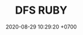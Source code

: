 ---
layout: liga-indigo-team
permalink: /team/:title.html
categories: LI LI1  LI4 LI5 LI6 LI8 LI9  SAP1 DMD4 TSR5 SSI6 IL8 TAE9 team
liga: LIGA INDIGO
maincover: /assets/logos/DFS.png
puntosLJMAYO24: 
date: 2020-08-29 10:29:20 +0700
title: DFS RUBY
route: /liga-indigo
tag: johto042024
color: black
puntosLJ202404: 12
grupo: sur
background: '#F16C38'
cover: DFSRU
team: DFS RUBY
ID: DFS RUBY
puntos: 7
pj: 4


team1: partido4
team2: RUBY2
team3: RUBY3
team4: partido5
team5: partido5
team6: partido4
team7: RUBY7
team8: partido5
team9: partido5


#PARTIDO 1
j1: RONDA 1
maincover1: /assets/logos/DFS.png
p1: RUBY
r1: 2
pp1: SAP
rr1: 1
bg1: ofire
pt1: 0
pj1: 0


#PARTIDO 4
maincover4: /assets/logos/DFS.png
j4: RONDA 4
p4: RUBY
r4: 1
rr4: 2
pp4: DMD
bg4: ofire 
pt4: 0
pj4: 0
#PARTIDO 5
maincover5: /assets/logos/TSR.png
j5: RONDA 5
p5: RUBY
pp5: TSR
bg5: fire 
r5: 0
rr5: 0
pt5: 0
pj5: 0
#PARTIDO 6
j6: RONDA 6
maincover6: /assets/logos/SSI.png
bg6: ofire 
p6: RUBY
r6: 0
pp6: SSI
rr6: 0 
pt6: 0
pj6: 0

#PARTIDO 8
maincover8: /assets/logos/ILEAGUE.png
j8: RONDA 8
p8: RUBY
r8: 0
pp8: IL
rr8: 0
bg8: ofire 
pt8: 0
pj8: 0
#PARTIDO 9
maincover9: /assets/logos/TAE.png
j9: RONDA 9
p9: RUBY
pp9: TAE
bg9: fire
r9: 0
rr9: 0 
pt9: 0
pj9: 0
dia: 31
hora: '21:10'
# pj: 11
# pt1: 0
# pt2: 0
# pt3: 0
# pt4: 0
# pt5: 0
# pt6: 0
# pt7: 0
# pt8: 0
# pt9: 0
# pt10: 0
# pt11: 0
# p1:  DFS RUBY
# r1: 0
# bg1: fire bg-danger
# rr1: 0
# pp1: DFS RUBY
# p2: DFS RUBY
# r2: 0
# rr2: 0
# bg2: fire bg-danger
# pp2: NO SMITE
# p3:  DFS RUBY
# r3: 0
# bg3: fire bg-warning
# rr3: 0
# pp3: JAS
# p4:  DFS RUBY
# r4: 0
# bg4: fire bg-danger
# rr4: 0
# pp4: DFS DMD
# p5:  DFS RUBY
# r5: 0
# bg5: fire bg-warning
# rr5: 0
# pp5: T. SATISFACTION
# p6:  DFS RUBY
# r6: 0
# bg6: fire bg-danger
# rr6: 0
# pp6: S.VANGUARD
# p7:  DFS RUBY
# r7: 0
# rr7: 0
# bg7: fire bg-danger
# pp7: HGO
# p8:  DFS RUBY
# r8: 0
# rr8: 0 
# bg8: fire bg-warning
# pp8: HG REGIOS
# p9:  DFS RUBY
# r9: 0
# bg9: fire bg-success
# rr9: 0
# pp9: ZODIAC
# p10: DFS RUBY
# r10: 0
# rr10: 0
# bg10: fire bg-danger
# pp10: MBO
# info: 28/05/24
# hora: '22:20'
# r11: 0
# rr11: 0
# bg11: fire bg-danger
# p11:  DFS RUBY
# pp11: LAST BREATH

---
